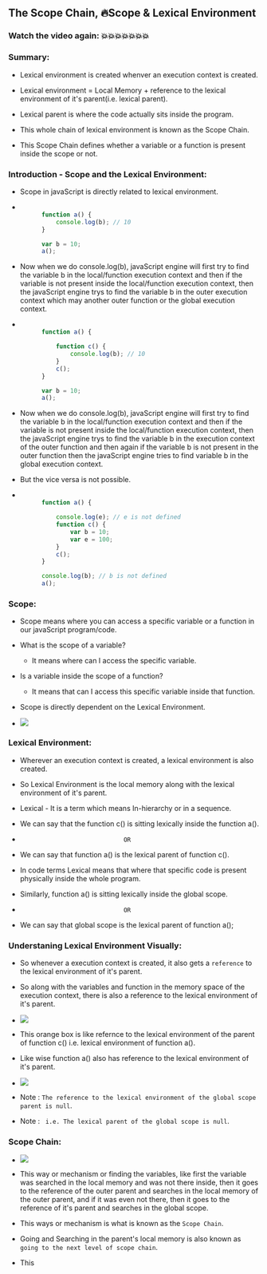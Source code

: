 ## The Scope Chain, 🔥Scope & Lexical Environment

### Watch the video again: 💥💥💥💥💥💥💥

### Summary:

- Lexical environment is created whenver an execution context is created.

- Lexical environment = Local Memory + reference to the lexical environment of it's parent(i.e. lexical parent).

- Lexical parent is where the code actually sits inside the program.

- This whole chain of lexical environment is known as the Scope Chain.

- This Scope Chain defines whether a variable or a function is present inside the scope or not.

### Introduction - Scope and the Lexical Environment:

- Scope in javaScript is directly related to lexical environment.

- ```javaScript

        function a() {
            console.log(b); // 10
        }

        var b = 10;
        a();
  ```
- Now when we do console.log(b), javaScript engine will first try to find the variable b in the local/function execution context and then if the variable is not present inside the local/function execution context, then the javaScript engine trys to find the variable b in the outer execution context which may another outer function or the global execution context.

- ```javaScript

        function a() {

            function c() {
                console.log(b); // 10
            }
            c();
        }

        var b = 10;
        a();
  ```
- Now when we do console.log(b), javaScript engine will first try to find the variable b in the local/function execution context and then if the variable is not present inside the local/function execution context, then the javaScript engine trys to find the variable b in the execution context of the outer function and then again if the variable b is not present in the outer function then the javaScript engine tries to find variable b in the global execution context.

- But the vice versa is not possible.

- ```javaScript

        function a() {

            console.log(e); // e is not defined
            function c() {
                var b = 10;
                var e = 100;
            }
            c();
        }

        console.log(b); // b is not defined
        a();
  ```

### Scope:

- Scope means where you can access a specific variable or a function in our javaScript program/code.

- What is the scope of a variable?

    - It means where can I access the specific variable.

- Is a variable inside the scope of a function?

    - It means that can I access this specific variable inside that function. 

- Scope is directly dependent on the Lexical Environment.

- ![](Scope.png)

### Lexical Environment:

- Wherever an execution context is created, a lexical environment is also created.

- So Lexical Environment is the local memory along with the lexical environment of it's parent.

- Lexical - It is a term which means In-hierarchy  or in a sequence.

- We can say that the function c() is sitting lexically inside the function a().

-                                  OR

- We can say that function a() is the lexical parent of function c().

- In code terms Lexical means that where that specific code is present physically inside the whole program.

- Similarly, function a() is sitting lexically inside the global scope.

-                                  OR

- We can say that global scope is the lexical parent of function a();

### Understaning Lexical Environment Visually:

- So whenever a execution context is created, it also gets a ```reference``` to the lexical environment of it's parent.

- So along with the variables and function in the memory space of the execution context, there is also a reference to the lexical environment of it's parent.

- ![](lexicalEnvironment.png)

- This orange box is like refernce to the lexical environment of the parent of function c() i.e. lexical environment of 
function a().

- Like wise function a() also has reference to the lexical environment of it's parent.

- ![](referenceLexicalEnvironment.png)

- Note : ```The reference to the lexical environment of the global scope parent is null```.

- Note : ``` i.e. The lexical parent of the global scope is null```.

### Scope Chain:

- ![](scopeChain.png)

- This way or mechanism or finding the variables, like first the variable was searched in the local memory and was not there inside, then it goes to the reference of the outer parent and searches in the local memory of the outer parent, and if it was even not there, then it goes to the reference of it's parent and searches in the global scope.

- This ways or mechanism is what is known as the ```Scope Chain```.

- Going and Searching in the parent's local memory is also known as ```going to the next level of scope chain```. 

- This 